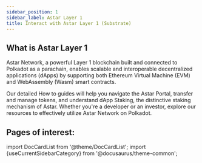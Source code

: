 ```yaml
---
sidebar_position: 1
sidebar_label: Astar Layer 1
title: Interact with Astar Layer 1 (Substrate)
---
```


## What is Astar Layer 1

Astar Network, a powerful Layer 1 blockchain built and connected to Polkadot as a parachain, enables scalable and interoperable decentralized applications (dApps) by supporting both Ethereum Virtual Machine (EVM) and WebAssembly (Wasm) smart contracts. 

Our detailed How to guides will help you navigate the Astar Portal, transfer and manage tokens, and understand dApp Staking, the distinctive staking mechanism of Astar. Whether you're a developer or an investor, explore our resources to effectively utilize Astar Network on Polkadot.

## Pages of interest:

import DocCardList from '@theme/DocCardList';
import {useCurrentSidebarCategory} from '@docusaurus/theme-common';

<DocCardList items={useCurrentSidebarCategory().items}/>